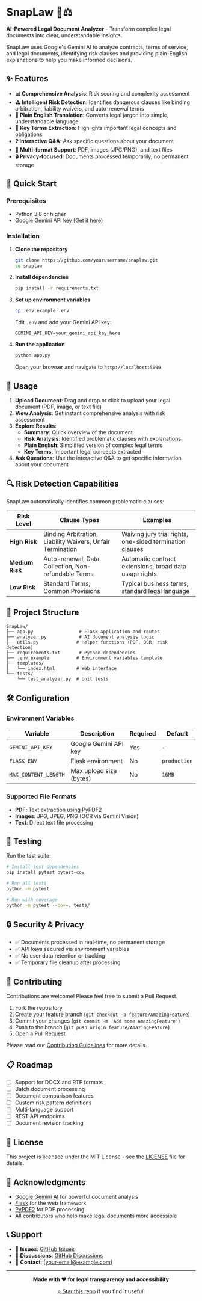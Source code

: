 # SnapLaw 📄⚖️

**AI-Powered Legal Document Analyzer** - Transform complex legal documents into clear, understandable insights.

SnapLaw uses Google's Gemini AI to analyze contracts, terms of service, and legal documents, identifying risk clauses and providing plain-English explanations to help you make informed decisions.

## ✨ Features

- **📊 Comprehensive Analysis**: Risk scoring and complexity assessment
- **⚠️ Intelligent Risk Detection**: Identifies dangerous clauses like binding arbitration, liability waivers, and auto-renewal terms
- **📖 Plain English Translation**: Converts legal jargon into simple, understandable language
- **🔑 Key Terms Extraction**: Highlights important legal concepts and obligations
- **❓ Interactive Q&A**: Ask specific questions about your document
- **📱 Multi-format Support**: PDF, images (JPG/PNG), and text files
- **🔒 Privacy-focused**: Documents processed temporarily, no permanent storage

## 🚀 Quick Start

### Prerequisites

- Python 3.8 or higher
- Google Gemini API key ([Get it here](https://makersuite.google.com/app/apikey))

### Installation

1. **Clone the repository**
   ```bash
   git clone https://github.com/yourusername/snaplaw.git
   cd snaplaw
   ```

2. **Install dependencies**
   ```bash
   pip install -r requirements.txt
   ```

3. **Set up environment variables**
   ```bash
   cp .env.example .env
   ```
   
   Edit `.env` and add your Gemini API key:
   ```env
   GEMINI_API_KEY=your_gemini_api_key_here
   ```

4. **Run the application**
   ```bash
   python app.py
   ```
   
   Open your browser and navigate to `http://localhost:5000`

## 📖 Usage

1. **Upload Document**: Drag and drop or click to upload your legal document (PDF, image, or text file)
2. **View Analysis**: Get instant comprehensive analysis with risk assessment
3. **Explore Results**: 
   - **Summary**: Quick overview of the document
   - **Risk Analysis**: Identified problematic clauses with explanations
   - **Plain English**: Simplified version of complex legal terms
   - **Key Terms**: Important legal concepts extracted
4. **Ask Questions**: Use the interactive Q&A to get specific information about your document

## 🔍 Risk Detection Capabilities

SnapLaw automatically identifies common problematic clauses:

| Risk Level | Clause Types | Examples |
|------------|-------------|----------|
| **High Risk** | Binding Arbitration, Liability Waivers, Unfair Termination | Waiving jury trial rights, one-sided termination clauses |
| **Medium Risk** | Auto-renewal, Data Collection, Non-refundable Terms | Automatic contract extensions, broad data usage rights |
| **Low Risk** | Standard Terms, Common Provisions | Typical business terms, standard legal language |

## 📁 Project Structure

```
SnapLaw/
├── app.py                 # Flask application and routes
├── analyzer.py            # AI document analysis logic
├── utils.py              # Helper functions (PDF, OCR, risk detection)
├── requirements.txt       # Python dependencies
├── .env.example          # Environment variables template
├── templates/
│   └── index.html        # Web interface
└── tests/
    └── test_analyzer.py  # Unit tests
```

## 🛠️ Configuration

### Environment Variables

| Variable | Description | Required | Default |
|----------|-------------|----------|---------|
| `GEMINI_API_KEY` | Google Gemini API key | Yes | - |
| `FLASK_ENV` | Flask environment | No | `production` |
| `MAX_CONTENT_LENGTH` | Max upload size (bytes) | No | `16MB` |

### Supported File Formats

- **PDF**: Text extraction using PyPDF2
- **Images**: JPG, JPEG, PNG (OCR via Gemini Vision)
- **Text**: Direct text file processing

## 🧪 Testing

Run the test suite:

```bash
# Install test dependencies
pip install pytest pytest-cov

# Run all tests
python -m pytest

# Run with coverage
python -m pytest --cov=. tests/
```

## 🔒 Security & Privacy

- ✅ Documents processed in real-time, no permanent storage
- ✅ API keys secured via environment variables  
- ✅ No user data retention or tracking
- ✅ Temporary file cleanup after processing

## 🤝 Contributing

Contributions are welcome! Please feel free to submit a Pull Request.

1. Fork the repository
2. Create your feature branch (`git checkout -b feature/AmazingFeature`)
3. Commit your changes (`git commit -m 'Add some AmazingFeature'`)
4. Push to the branch (`git push origin feature/AmazingFeature`)
5. Open a Pull Request

Please read our [Contributing Guidelines](CONTRIBUTING.md) for more details.

## 📋 Roadmap

- [ ] Support for DOCX and RTF formats
- [ ] Batch document processing
- [ ] Document comparison features
- [ ] Custom risk pattern definitions
- [ ] Multi-language support
- [ ] REST API endpoints
- [ ] Document revision tracking

## 📜 License

This project is licensed under the MIT License - see the [LICENSE](LICENSE) file for details.

## 🙏 Acknowledgments

- [Google Gemini AI](https://ai.google.dev/) for powerful document analysis
- [Flask](https://flask.palletsprojects.com/) for the web framework
- [PyPDF2](https://pypdf2.readthedocs.io/) for PDF processing
- All contributors who help make legal documents more accessible

## 📞 Support

- 🐛 **Issues**: [GitHub Issues](https://github.com/yourusername/snaplaw/issues)
- 💬 **Discussions**: [GitHub Discussions](https://github.com/yourusername/snaplaw/discussions)
- 📧 **Contact**: [your-email@example.com]

---

<div align="center">

**Made with ❤️ for legal transparency and accessibility**

[⭐ Star this repo](https://github.com/yourusername/snaplaw) if you find it useful!

</div>